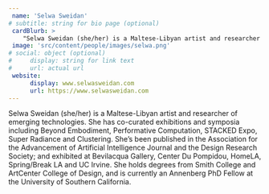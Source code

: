 ```yaml
---
 name: 'Selwa Sweidan'
# subtitle: string for bio page (optional)
 cardBlurb: > 
    "Selwa Sweidan (she/her) is a Maltese-Libyan artist and researcher of emerging technologies. She has co-curated exhibitions and symposia including Beyond Embodiment, Performative Computation, STACKED Expo, Super Radiance and Clustering. She’s been published in the Association for the Advancement of Artificial Intelligence Journal and the Design Research Society; and exhibited at Bevilacqua Gallery, Center Du Pompidou, HomeLA, Spring/Break LA and UC Irvine. She holds degrees from Smith College and ArtCenter College of Design, and is currently an Annenberg PhD Fellow at the University of Southern California."
 image: 'src/content/people/images/selwa.png'
# social: object (optional)
#     display: string for link text
#     url: actual url 
 website: 
      display: www.selwasweidan.com
      url: https://www.selwasweidan.com
---
```


Selwa Sweidan (she/her) is a Maltese-Libyan artist and researcher of emerging technologies. She has co-curated exhibitions and symposia including Beyond Embodiment, Performative Computation, STACKED Expo, Super Radiance and Clustering. She’s been published in the Association for the Advancement of Artificial Intelligence Journal and the Design Research Society; and exhibited at Bevilacqua Gallery, Center Du Pompidou, HomeLA, Spring/Break LA and UC Irvine. She holds degrees from Smith College and ArtCenter College of Design, and is currently an Annenberg PhD Fellow at the University of Southern California.
